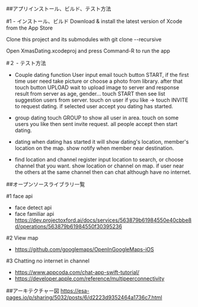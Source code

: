 ##アプリインストール、ビルド、テスト方法

#1 - インストール、ビルド
Download & install the latest version of Xcode from the App Store

Clone this project and its submodules with git clone --recursive

Open XmasDating.xcodeproj and press Command-R to run the app


#２ - テスト方法
  - Couple dating function
  User input email touch button START, if the first time user need take picture or choose a photo from library.
  after that touch button UPLOAD wait to upload image to server and response result from server as age, gender...
  touch START then see list suggestion users from server.
  touch on user if you like -> touch INVITE to request dating. if selected user accept you
  dating has started.
  
  - group dating
  touch GROUP to show all user in area. touch on some users you like then sent invite request.
  all people accept then start dating.
  
  - dating
  when dating has started it will show dating's location, member's location on the map.
  show notify when member near destination.
  
  - find location and channel register
  input location to search, or choose channel that you want.
  show location or channel on map.
  if user near the others at the same channel then can chat although have no internet. 
  
  
##オープンソースライブラリ一覧


#1 face api
+ face detect api
+ face familiar api
https://dev.projectoxford.ai/docs/services/563879b61984550e40cbbe8d/operations/563879b61984550f30395236


#2 View map
+ https://github.com/googlemaps/OpenInGoogleMaps-iOS



#3 Chatting no internet in channel
+ https://www.appcoda.com/chat-app-swift-tutorial/
+ https://developer.apple.com/reference/multipeerconnectivity


##アーキテクチャー図
https://esa-pages.io/p/sharing/5032/posts/6/d2223d9352464a1736c7.html

